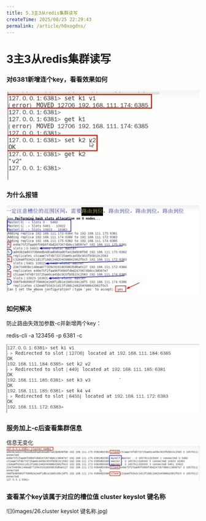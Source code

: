 ```yaml
---
title: 5.3主3从redis集群读写
createTime: 2025/08/25 22:29:43
permalink: /article/h0xogdns/
---
```

# 3主3从redis集群读写

### 对6381新增连个key，看看效果如何

![](images/22.集群环境对6381新增两个key.jpg)

### 为什么报错

![](images/23.为什么报错.jpg)

### 如何解决

防止路由失效加参数-c并新增两个key：

redis-cli -a 123456 -p 6381 -c

![](images/24.集群重定向.jpg)

### 服务加上-c后查看集群信息

信息无变化![](images/25.查看集群信息.jpg)

### 查看某个key该属于对应的槽位值 cluster keyslot 键名称

![](images/26.cluster keyslot 键名称.jpg)







